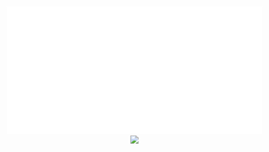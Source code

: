 <div align="center">
  <img src="css-is-awesome.svg" />
  <br />
  <img
    src="https://github-readme-stats.vercel.app/api?username=kingsleydon&count_private=true&show_icons=true&theme=dark"
  />
</div>
